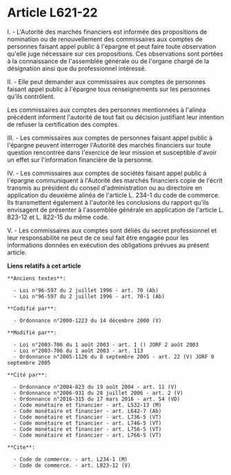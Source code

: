 # Article L621-22

I. - L'Autorité des marchés financiers est informée des propositions de nomination ou de renouvellement des commissaires aux
comptes de personnes faisant appel public à l'épargne et peut faire toute observation qu'elle juge nécessaire sur ces
propositions. Ces observations sont portées à la connaissance de l'assemblée générale ou de l'organe chargé de la désignation
ainsi que du professionnel intéressé.

II. - Elle peut demander aux commissaires aux comptes de personnes faisant appel public à l'épargne tous renseignements sur
les personnes qu'ils contrôlent.

Les commissaires aux comptes des personnes mentionnées à l'alinéa précédent informent l'autorité de tout fait ou décision
justifiant leur intention de refuser la certification des comptes.

III. - Les commissaires aux comptes de personnes faisant appel public à l'épargne peuvent interroger l'Autorité des marchés
financiers sur toute question rencontrée dans l'exercice de leur mission et susceptible d'avoir un effet sur l'information
financière de la personne.

IV. - Les commissaires aux comptes de sociétés faisant appel public à l'épargne communiquent à l'Autorité des marchés
financiers copie de l'écrit transmis au président du conseil d'administration ou au directoire en application du deuxième
alinéa de l'article L. 234-1 du code de commerce. Ils transmettent également à l'autorité les conclusions du rapport qu'ils
envisagent de présenter à l'assemblée générale en application de l'article L. 823-12 et L. 822-15 du même code.

V. - Les commissaires aux comptes sont déliés du secret professionnel et leur responsabilité ne peut de ce seul fait être
engagée pour les informations données en exécution des obligations prévues au présent article.

**Liens relatifs à cet article**

	**Anciens textes**:

	  - Loi n°96-597 du 2 juillet 1996 - art. 70 (Ab)
	  - Loi n°96-597 du 2 juillet 1996 - art. 70-1 (Ab)

	**Codifié par**:

	  - Ordonnance n°2000-1223 du 14 décembre 2000 (V)

	**Modifié par**:

	  - Loi n°2003-706 du 1 août 2003 - art. 1 () JORF 2 août 2003
	  - Loi n°2003-706 du 1 août 2003 - art. 113
	  - Ordonnance n°2005-1126 du 8 septembre 2005 - art. 22 (V) JORF 9 septembre 2005

	**Cité par**:

	  - Ordonnance n°2004-823 du 19 août 2004 - art. 11 (V)
	  - Ordonnance n°2006-931 du 28 juillet 2006 - art. 2 (V)
	  - Ordonnance n°2016-315 du 17 mars 2016 - art. 54 (VD)
	  - Code monétaire et financier - art. L532-13 (M)
	  - Code monétaire et financier - art. L642-7 (Ab)
	  - Code monétaire et financier - art. L736-5 (VT)
	  - Code monétaire et financier - art. L746-5 (VT)
	  - Code monétaire et financier - art. L756-5 (VT)
	  - Code monétaire et financier - art. L766-5 (VT)

	**Cite**:

	  - Code de commerce. - art. L234-1 (M)
	  - Code de commerce. - art. L823-12 (V)
